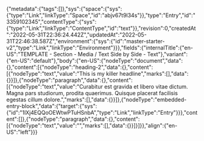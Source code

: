 {"metadata":{"tags":[]},"sys":{"space":{"sys":{"type":"Link","linkType":"Space","id":"abjv67t9l34s"}},"type":"Entry","id":"3359102345","contentType":{"sys":{"type":"Link","linkType":"ContentType","id":"text"}},"revision":0,"createdAt":"2022-05-31T22:36:24.442Z","updatedAt":"2022-05-31T22:46:38.587Z","environment":{"sys":{"id":"master-starter-v2","type":"Link","linkType":"Environment"}}},"fields":{"internalTitle":{"en-US":"TEMPLATE - Section - Media / Text Side by Side - Text"},"variant":{"en-US":"default"},"body":{"en-US":{"nodeType":"document","data":{},"content":[{"nodeType":"heading-2","data":{},"content":[{"nodeType":"text","value":"This is my killer headline","marks":[],"data":{}}]},{"nodeType":"paragraph","data":{},"content":[{"nodeType":"text","value":"Curabitur est gravida et libero vitae dictum. Magna pars studiorum, prodita quaerimus. Quisque placerat facilisis egestas cillum dolore.","marks":[],"data":{}}]},{"nodeType":"embedded-entry-block","data":{"target":{"sys":{"id":"1lXj4EQQoOEWtwPTuHSnbA","type":"Link","linkType":"Entry"}}},"content":[]},{"nodeType":"paragraph","data":{},"content":[{"nodeType":"text","value":"","marks":[],"data":{}}]}]}},"align":{"en-US":"left"}}}